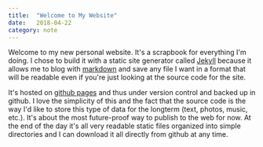 ```yaml
---
title:  "Welcome to My Website"
date:   2018-04-22
category: note
---
```


Welcome to my new personal website. It's a scrapbook for everything I'm doing. I chose to build it with a static site generator called [Jekyll](https://jekyllrb.com) because it allows me to blog with [markdown](https://www.daringfireball.net/projects/markdown/syntax) and save any file I want in a format that will be readable even if you're just looking at the source code for the site.

It's hosted on [github pages](https://pages.github.com) and thus under version control and backed up in github. I love the simplicity of this and the fact that the source code is the way I'd like to store this type of data for the longterm (text, photos, music, etc.). It's about the most future-proof way to publish to the web for now. At the end of the day it's all very readable static files organized into simple directories and I can download it all directly from github at any time.
